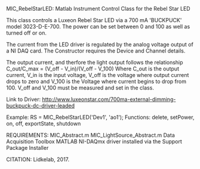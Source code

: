 
MIC_RebelStarLED: Matlab Instrument Control Class for the Rebel Star LED

This class controls a Luxeon Rebel Star LED via a 700 mA 'BUCKPUCK'
model 3023-D-E-700.  The power can be set between 0 and 100 as well as
turned off or on.

The current from the LED driver is regulated by the analog voltage output
of a NI DAQ card. The Constructor requires the Device and Channel
details.

The output current, and therfore the light output follows the
relationship
C_out/C_max = (V_off - V_in)/(V_off - V_100)
Where C_out is the output current, V_in is the input voltage,
V_off is the voltage where output current drops to zero and V_100 is the
Voltage where current begins to drop from 100. V_off and V_100 must be
measured and set in the class.

Link to Driver:
http://www.luxeonstar.com/700ma-external-dimming-buckpuck-dc-driver-leaded

Example: RS = MIC_RebelStarLED('Dev1', 'ao1');
Functions: delete, setPower, on, off, exportState, shutdown

REQUIREMENTS:
MIC_Abstract.m
MIC_LightSource_Abstract.m
Data Acquisition Toolbox
MATLAB NI-DAQmx driver installed via the Support Package Installer

CITATION: Lidkelab, 2017.
